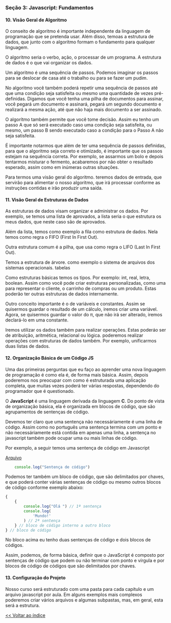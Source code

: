 ### Seção 3: Javascript: Fundamentos

#### 10. Visão Geral de Algoritmo

O conseito de algoritmo é importante independente da linguagem de programação que se pretenda usar. Além disso, temoas a estrutura de dados, que junto com o algoritmo formam o fundamento para qualquer linguagem.

O algoritmo seria o verbo, ação, o processar de um programa. A estrutura de dados é o que vai organizar os dados.

Um algoritmo é uma sequência de passos. Podemos imaginar os passos para se deslocar de casa até o trabalho ou para se fazer um pudim.

No algoritmo você também poderá repetir uma sequência de passos até que uma condição seja satisfeita ou mesmo uma quantidade de vezes pré-definidas. Digamos que você tenha uma pilha de documentos para assinar, você pegará um documento e assinará, pegará um segundo documento e realizará a mesma ação, até que não haja mais documento a ser assinado.

O algorítmo também permite que você tome decisão. Assim eu tenho um passo A que só será executado caso uma condição seja satisfeita, ou mesmo, um passo B sendo executado caso a condição para o Passo A não seja satisfeita.

É importante notarmos que além de ter uma sequência de passos definidas, para que o algoritmo seja correto e otimizado, é importante que os passos estejam na sequência correta. Por exemplo, se assarmos um bolo e depois tentarmos misturar o fermento, acabaremos por não obter o resultado esperado, assim como em inúmeras outras situações.

Para termos uma visão geral do algoritmo. teremos dados de entrada, que servirão para alimentar o nosso algoritmo, que irá processar conforme as instruções contidas e irão produzir uma saída.

#### 11. Visão Geral de Estruturas de Dados

As estruturas de dados visam organizar e administrar os dados. Por exemplo, se temos uma lista de aprovados, a lista seria o que estrutura os meus dados, que neste caso são de aprovados.

Além da lista, temos como exemplo a fila como estrutura de dados. Nela temos como regra o FIFO (First In First Out). 

Outra estrutura comum é a pilha, que usa como regra o LIFO (Last In First Out).

Temos a estrutura de árvore. como exemplo o sistema de arquivos dos sistemas operacionais. tabelas

Como estruturas básicas temos os tipos. Por exemplo: int, real, letra, boolean. Assim como você pode criar estruturas personalizadas, como uma para representar o cliente, o carrinho de compras ou um produto. Estas poderão ter outras estruturas de dados internamente.

Outro conceito importante é o de variáveis e constantes. Assim se quisermos guardar o resultado de um cálculo, iremos criar uma variável. Agora, se quisermos guardar o valor do &pi;, que não irá ser alterado, iremos declará-lo em uma constante.

Iremos utilizar os dados também para realizar operações. Estas poderáo ser de atribuição, aritmética, relacional ou lógica. poderemos realizar operações com estruturas de dados também. Por exemplo, unificarmos duas listas de dados.

#### 12. Organização Básica de um Código JS

Uma das primeiras perguntas que eu faço ao aprender uma nova linguagem de programação é como ela é, de forma mais básica. Assim, depois poderemos nos preocupar com como é estruturada uma aplicação completa, que muitas vezes poderá ter várias respostas, dependendo do programador que é questionado.

O **JavaScript** é uma linguagem derivada da linguagem **C**. Do ponto de vista de organização básica, ela é organizada em blocos de código, que são agrupamentos de sentenças de código.

Devemos ter claro que uma sentença não necessáriamente é uma linha de código. Assim como no português uma sentença termina com um ponto e não necessáriamente está contida em apenas uma linha, a sentença no javascript também pode ocupar uma ou mais linhas de código.

Por exemplo, a seguir temos uma sentença de código em Javascript

[Arquivo](fundamentos\organizacao.js)

```javascript
    console.log("Sentença de código")
```
Podemos ter também um bloco de código, que são delimitados por chaves, e que poderá conter várias sentenças de código ou mesmo outros blocos de código conforme exemplo abaixo:

```javascript
{
    {
        console.log("Olá ") // 1ª sentença
        console.log(
            'Mundo!'
        ) // 2ª sentença
    } // bloco de código interno a outro bloco
} // bloco de código
```
No bloco acima eu tenho duas sentenças de código e dois blocos de códigos.

Assim, podemos, de forma básica, definir que o JavaScript é composto por sentenças de código que podem ou não terminar com ponto e vírgula e por blocos de código de códigos que são delimitados por chaves.

#### 13. Configuração do Projeto

Nosso curso será estruturado com uma pasta para cada capítulo e um arquivo javascript por aula. Em alguns exemplos mais complexos poderemos criar vários arquivos e algumas subpastas, mas, em geral, esta será a estrutura.





<!-- 
14. Executando JavaScript
15. Comentários de Código
16. O Básico de Var, Let e Const
17. Tipagem Fraca
18. Tipos em JavaScript: Number
19. Number: Alguns Cuidados
20. Usando Math
21. Tipos em JavaScript: String
22. Usando Template Strings
23. Tipos em JavaScript: Boolean
24. Tipos em JavaScript: Array
25. Tipos em JavaScript: Object
26. Entendendo o Null & Undefined
27. Quase Tudo é Função!!!
28. Exemplos Básicos de Funções #01
29. Exemplos Básicos de Funções #02
30. Declaração de Variáveis Com Var #01
31. Declaração de Variáveis Com Var #02
32. Declaração de Variáveis Com Let
33. Usando Var em Loop #01
34. Usando Let em Loop #01
35. Usando Var em Loop #02
36. Usando Let em Loop #02
37. Entendendo o Hoisting
38. Função Vs Objeto
39. Par Nome/Valor
40. Notação Ponto
41. Operadores: Atribuição
42. Operadores: Destructuring #01
43. Operadores: Destructuring #02
44. Operadores: Destructuring #03
45. Operadores: Destructuring #04
46. Operadores: Aritméticos
47. Operadores: Relacionais
48. Operadores: Lógicos
49. Operadores: Unários
50. Operadores: Ternário
51. Contexto de Execução: Browser vs Node
52. Tratamento de Erro (Try/Catch/Throw) -->
[<< Voltar ao índice](../README.md)